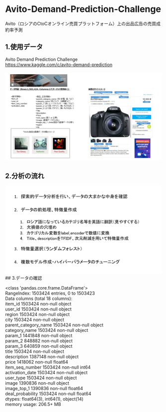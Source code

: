# Avito-Demand-Prediction-Challenge<br>
Avito（ロシアのCtoCオンライン売買プラットフォーム）上の出品広告の売買成約率予測<br>
## 1.使用データ <br>
Avito Demand Prediction Challenge<br>
https://www.kaggle.com/c/avito-demand-prediction<br>
<br>
<img src="Images/2.Avito.jpg"><br>
## 2.分析の流れ <br>
<img src="Images/3.Avito.jpg">
<br>
## 3.データの確認 <br>

<class 'pandas.core.frame.DataFrame'><br>
RangeIndex: 1503424 entries, 0 to 1503423<br>
Data columns (total 18 columns):<br>
item_id                 1503424 non-null object<br>
user_id                 1503424 non-null object<br>
region                  1503424 non-null object<br>
city                    1503424 non-null object<br>
parent_category_name    1503424 non-null object<br>
category_name           1503424 non-null object<br>
param_1                 1441848 non-null object<br>
param_2                 848882 non-null object<br>
param_3                 640859 non-null object<br>
title                   1503424 non-null object<br>
description             1387148 non-null object<br>
price                   1418062 non-null float64<br>
item_seq_number         1503424 non-null int64<br>
activation_date         1503424 non-null object<br>
user_type               1503424 non-null object<br>
image                   1390836 non-null object<br>
image_top_1             1390836 non-null float64<br>
deal_probability        1503424 non-null float64<br>
dtypes: float64(3), int64(1), object(14)<br>
memory usage: 206.5+ MB<br>
<br>
